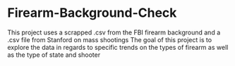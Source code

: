 # Firearm-Background-Check

This project uses a scrapped .csv from the FBI firearm background and a .csv file from Stanford on mass shootings 
The goal of this project is to explore the data in regards to specific trends on the types of firearm as well as 
the type of state and shooter
